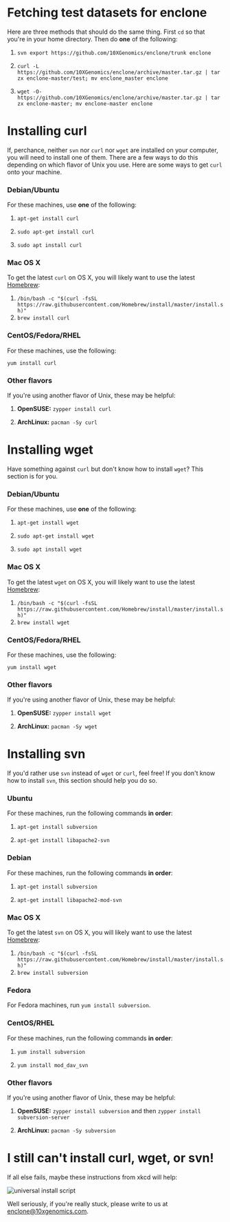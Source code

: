 # Fetching test datasets for enclone

Here are three methods that should do the same thing.  First `cd` so that you're in your
home directory.  Then do <b>one</b> of the following:

1.  `svn export https://github.com/10XGenomics/enclone/trunk enclone`

2.  `curl -L https://github.com/10XGenomics/enclone/archive/master.tar.gz | tar zx enclone-master/test; mv enclone_master enclone`

3.  `wget -O- https://github.com/10XGenomics/enclone/archive/master.tar.gz | tar zx enclone-master; mv enclone-master enclone`

# Installing curl
If, perchance, neither `svn` nor `curl` nor `wget` are installed on your computer, you will need 
to install one of them.  There are a few ways to do this depending on which flavor of Unix you use. Here are some ways to get `curl` onto your machine.

### Debian/Ubuntu
For these machines, use <b>one</b> of the following:

1. `apt-get install curl`

2. `sudo apt-get install curl`

3. `sudo apt install curl`

### Mac OS X
To get the latest `curl` on OS X, you will likely want to use the latest [Homebrew](https://brew.sh):

1. `/bin/bash -c "$(curl -fsSL https://raw.githubusercontent.com/Homebrew/install/master/install.sh)"`
2. `brew install curl`

### CentOS/Fedora/RHEL
For these machines, use the following:

`yum install curl`

### Other flavors
If you're using another flavor of Unix, these may be helpful:

1. <b>OpenSUSE:</b> `zypper install curl`

2. <b>ArchLinux:</b> `pacman -Sy curl`

# Installing wget
Have something against `curl` but don't know how to install `wget`? This section is for you.

### Debian/Ubuntu
For these machines, use <b>one</b> of the following:

1. `apt-get install wget`

2. `sudo apt-get install wget`

3. `sudo apt install wget`

### Mac OS X
To get the latest `wget` on OS X, you will likely want to use the latest [Homebrew](https://brew.sh):

1. `/bin/bash -c "$(curl -fsSL https://raw.githubusercontent.com/Homebrew/install/master/install.sh)"`
2. `brew install wget`

### CentOS/Fedora/RHEL
For these machines, use the following:

`yum install wget`

### Other flavors
If you're using another flavor of Unix, these may be helpful:

1. <b>OpenSUSE:</b> `zypper install wget`

2. <b>ArchLinux:</b> `pacman -Sy wget`

# Installing svn
If you'd rather use `svn` instead of `wget` or `curl`, feel free! If you don't know how to install `svn`, this section
should help you do so.

### Ubuntu
For these machines, run the following commands <b>in order</b>:

1. `apt-get install subversion`

2. `apt-get install libapache2-svn`

### Debian
For these machines, run the following commands <b>in order</b>:

1. `apt-get install subversion`

2. `apt-get install libapache2-mod-svn`

### Mac OS X
To get the latest `svn` on OS X, you will likely want to use the latest [Homebrew](https://brew.sh):

1. `/bin/bash -c "$(curl -fsSL https://raw.githubusercontent.com/Homebrew/install/master/install.sh)"`
2. `brew install subversion`

### Fedora
For Fedora machines, run `yum install subversion`.

### CentOS/RHEL
For these machines, run the following commands <b>in order</b>:

1. `yum install subversion`

2. `yum install mod_dav_svn`

### Other flavors
If you're using another flavor of Unix, these may be helpful:

1. <b>OpenSUSE:</b> `zypper install subversion` and then `zypper install subversion-server`

2. <b>ArchLinux:</b> `pacman -Sy subversion`

# I still can't install curl, wget, or svn!
If all else fails, maybe these instructions from xkcd will help:

<img src="https://imgs.xkcd.com/comics/universal_install_script.png" alt="universal install script" title="universal install script" />

Well seriously, if you're really stuck, please write to us at enclone@10xgenomics.com.
